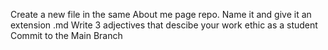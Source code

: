 Create a new file in the same About me page repo.
Name it and give it an extension .md
Write 3 adjectives that descibe your work ethic as a student
Commit to the Main Branch
